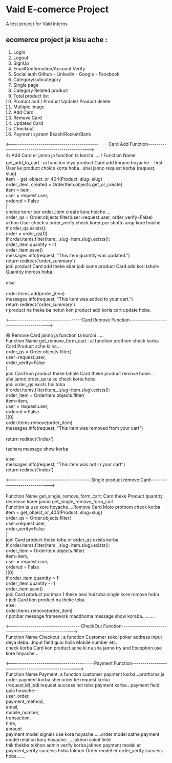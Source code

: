 # Vaid E-comerce Project
A test project for Vaid interns


## ecomerce project ja kisu ache :
1. Login
2. Logout
4. SignUp
5. EmailConfirmation/Account Verify
6. Social auth Github - Linkedin - Google - Facebook
7. Category/subcategory
8. Single page
9. Category Related product
10. Total product list
11. Product add / Product Update/ Product delete
12. Multiple image
13. Add Card
14. Remove Card
15. Updated Card
16. Checkout
17. Payment system 
    Bkash/Rocket/Bank

<-----------------------------------------------Card Add Function-------------------------------------------------> <br/>
:+1: Add Card er janno ja function ta korchi ....:/
Function Name get_add_to_cart : ai function diya product Card add korano hoyache ..
first User ke product choice korta hoba ..shei janno request korba (request, slug)<br/>
item = get_object_or_404(Product, slug=slug)<br/>
    order_item, created = OrderItem.objects.get_or_create(<br/>
        item = item,<br/>
        user = request.user,<br/>
        ordered = False<br/>
        )<br/>
choice korer por order_item create kora hoiche ...<br/>
order_qs = Order.objects.filter(user=request.user, order_verify=False)<br/>
akhon User check o order_verify check korer por shotto arop kore hoiche<br/>
if order_qs.exists():<br/>
        order = order_qs[0]<br/>
        if order.items.filter(item__slug=item.slug).exists():<br/>
            order_item.quantity +=1<br/>
            order_item.save()<br/>
            messages.info(request, "This item quantity was updated.")<br/>
            return redirect('order_summary')<br/>
 jodi product Card add theke abar jodi same product Card add kori tahole Quantity incress hoba..<br/>           
else:<br/>            
      order.items.add(order_item)<br/>
      messages.info(request, "This item was added to your cart.")<br/>
      return redirect('order_summary')<br/> 
r product na theke ba notun kon product add korla cart update hobe.<br/>


<----------------------------------Card Remove Function--------------------------------------><br/>

:smile: Remove Card janno ja function ta korchi ....:<br/>
Function Name get_remove_form_cart : ai function prothom check korba Card Product ache ki na ...<br/>
order_qs = Order.objects.filter(<br/>
        user=request.user,<br/>
        order_verify=False<br/>
    )<br/>
jodi Card kon product theke tahole Card theke product remove hobe...<br/>
sha janno order_qs ta ke check korta hoba<br/> 
jodi order_qs exists hoi toba<br/>
if order.items.filter(item__slug=item.slug).exists():<br/>
            order_item = OrderItem.objects.filter(<br/>
                item=item,<br/>
                user = request.user,<br/>
                ordered = False<br/>
            )[0]<br/>
            order.items.remove(order_item)<br/>
            messages.info(request, "This item was removed from your cart")<br/>  
            return redirect('index')<br/>

  tachara message show korba<br/> 
    
  else:<br/>
       messages.info(request, "This item was not in your cart")<br/>
       return redirect('index')<br/>
       
       
<--------------------------------------  Single product remove Card-----------------------------><br/>     
Function Name get_single_remove_form_cart: Card theke Product quantity decrease korer janno get_single_remove_form_cart<br/>
Function ta use kore hoyache....Romove Card Moto prothom check korba<br/> 
item = get_object_or_404(Product, slug=slug)<br/>
    order_qs = Order.objects.filter(<br/>
        user=request.user,<br/>
        order_verify=False<br/>
    )<br/>
jodi Card product theke toba or order_qs exists korba<br/> 
if order.items.filter(item__slug=item.slug).exists():<br/>
            order_item = OrderItem.objects.filter(<br/>
                item=item,<br/>
                user = request.user,<br/>
                ordered = False<br/>
            )[0]<br/>
            if order_item.quantity > 1:<br/>
                order_item.quantity -=1<br/>
                order_item.save()<br/>
jodi Card product poriman 1 theke besi hoi toba single kore romove hoba<br/> 
r jodi Card kon product na theke toba<br/> 
else:<br/>
   order.items.remove(order_item)<br/>
r potibar message framework maddhoma message show koraba..........<br/>


<--------------------------------- CheckOut Function------------------------------------------------------><br/>
Function Name Checkout : a function Customer sokol poker address input deya deba...Input field gulu hoilo Mobile number etc.<br/>
check korba Card kon product ache ki na sha janno try and Exception use kore hoyache...<br/>


<----------------------------------------Payment Function----------------------------------------------------><br/>
Function Name Payment: a function customer payment korba...prothoma ja order payment korba shei order ke request korba<br/>
(request,id) jodi request success hoi toba payment korba...payment field gula hossche--<br/>
user_order,<br/>
payment_method,<br/>
email,<br/>
mobile_number,<br/>
transaction,<br/>
time,<br/>
amount<br/>
payment model signals use kora hoyache......order model sathe payment model relation kora hoyache......jokhon sokol field<br/> thik thekba tokhon admin verify korba.jokhon payment model er payment_verify success hoba tokhon Order model er order_verify success hoba.......<br/>

